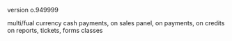 version o.949999 


multi/fual currency cash payments,
on sales panel,
on payments,
on credits
on reports, tickets, forms
classes
